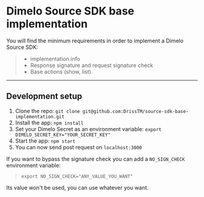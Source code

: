 Dimelo Source SDK base implementation
===================

You will find the minimum requirements in order to implement a Dimelo Source SDK:
> - implementation.info
> - Response signature and request signature check
> - Base actions (show, list)

-------------

Development setup
----------------

1. Clone the repo: `git clone git@github.com:DrissTM/source-sdk-base-implementation.git`
2. Install the app: `npm install`
3. Set your Dimelo Secret as an environment variable: `export DIMELO_SECRET_KEY="YOUR_SECRET_KEY"`
4. Start the app: `npm start`
5. You can now send post request on `localhost:3000`

If you want to bypass the signature check you can add a `NO_SIGN_CHECK` environment variable:
> `export NO_SIGN_CHECK="ANY_VALUE_YOU_WANT"`

Its value won't be used, you can use whatever you want.
